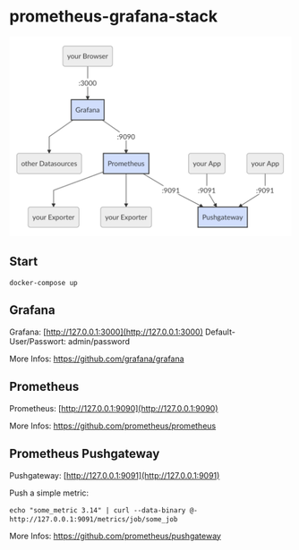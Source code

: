 
# prometheus-grafana-stack
![Diagram](/docs/diagram.png)
## Start
```
docker-compose up
```

## Grafana
Grafana: [http://127.0.0.1:3000](http://127.0.0.1:3000)
Default-User/Passwort: admin/password

More Infos:
https://github.com/grafana/grafana
## Prometheus
Prometheus: [http://127.0.0.1:9090](http://127.0.0.1:9090)

More Infos:
https://github.com/prometheus/prometheus
## Prometheus Pushgateway
Pushgateway: [http://127.0.0.1:9091](http://127.0.0.1:9091)

Push a simple metric:
```
echo "some_metric 3.14" | curl --data-binary @- http://127.0.0.1:9091/metrics/job/some_job
```
More Infos:
https://github.com/prometheus/pushgateway

